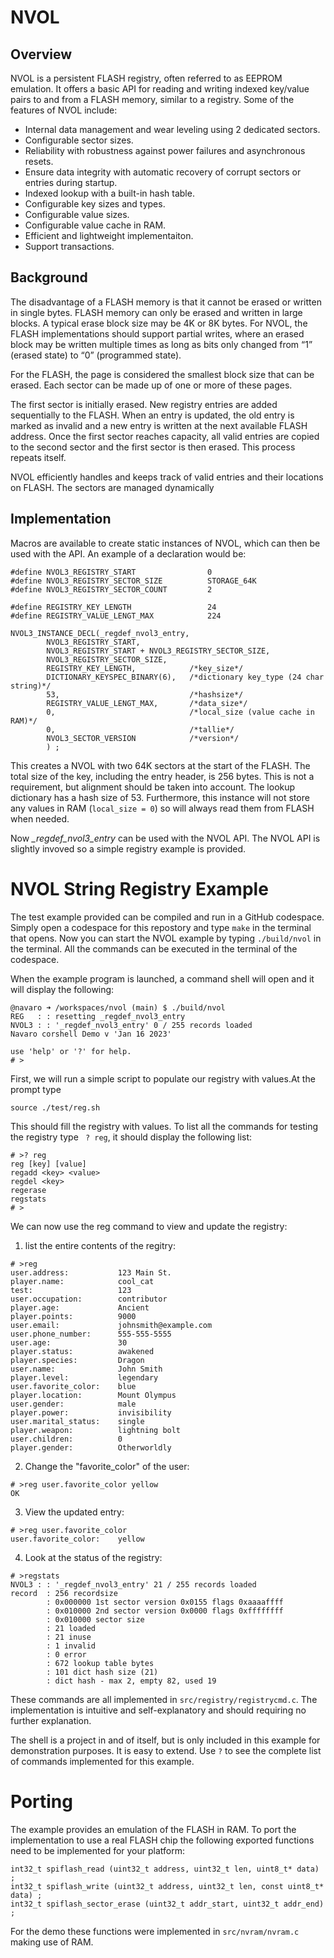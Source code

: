 # NVOL
## Overview
NVOL is a persistent FLASH registry, often referred to as EEPROM emulation. It offers a basic API for reading and writing indexed key/value pairs to and from a FLASH memory, similar to a registry. Some of the features of NVOL include:


- Internal data management and wear leveling using 2 dedicated sectors.
- Configurable sector sizes.
- Reliability with robustness against power failures and asynchronous resets.
- Ensure data integrity with automatic recovery of corrupt sectors or entries during startup.
- Indexed lookup with a built-in hash table.
- Configurable key sizes and types.
- Configurable value sizes.
- Configurable value cache in RAM.
- Efficient and lightweight implementaiton.
- Support transactions.


## Background
The disadvantage of a FLASH memory is that it cannot be erased or written in single bytes. FLASH memory can only be erased and written in large blocks. A typical erase
block size may be 4K or 8K bytes. For NVOL, the FLASH implementations should support partial writes, where an erased block may be written multiple times as long as bits only changed from “1” (erased state) to “0” (programmed state).

For the FLASH, the page is considered the smallest block size that can be erased. Each sector can be made up of one or more of these pages.

The first sector is initially erased. New registry entries are added sequentially to the FLASH. When an entry is updated, the old entry is marked as invalid and a new entry is written at the next available FLASH address. Once the first sector reaches capacity, all valid entries are copied to the second sector and the first sector is then erased. This process repeats itself.

NVOL efficiently handles and keeps track of valid entries and their locations on FLASH. The sectors are managed dynamically

## Implementation

Macros are available to create static instances of NVOL, which can then be used with the API. An example of a declaration would be:
```
#define NVOL3_REGISTRY_START                0
#define NVOL3_REGISTRY_SECTOR_SIZE          STORAGE_64K
#define NVOL3_REGISTRY_SECTOR_COUNT         2

#define REGISTRY_KEY_LENGTH                 24
#define REGISTRY_VALUE_LENGT_MAX            224

NVOL3_INSTANCE_DECL(_regdef_nvol3_entry,
        NVOL3_REGISTRY_START,
        NVOL3_REGISTRY_START + NVOL3_REGISTRY_SECTOR_SIZE,
        NVOL3_REGISTRY_SECTOR_SIZE,
        REGISTRY_KEY_LENGTH,            /*key_size*/
        DICTIONARY_KEYSPEC_BINARY(6),   /*dictionary key_type (24 char string)*/
        53,                             /*hashsize*/
        REGISTRY_VALUE_LENGT_MAX,       /*data_size*/
        0,                              /*local_size (value cache in RAM)*/
        0,                              /*tallie*/
        NVOL3_SECTOR_VERSION            /*version*/
        ) ;
```


This creates a NVOL with two 64K sectors at the start of the FLASH. The total size of the key, including the entry header, is 256 bytes. This is not a requirement, but alignment should be taken into account. The lookup dictionary has a hash size of 53. Furthermore, this instance will not store any values in RAM (```local_size = 0```) so will always read them from FLASH when needed.

Now *_regdef_nvol3_entry* can be used with the NVOL API. The NVOL API is slightly invoved so a simple registry example is provided.

# NVOL String Registry Example

The test example provided can be compiled and run in a GitHub codespace. Simply open a codespace for this repostory and type ```make``` in the terminal that opens. Now you can start the NVOL example by typing ```./build/nvol``` in the terminal. All the commands can be executed in the terminal of the codespace.

When the example program is launched, a command shell will open and it will display the following:
```
@navaro ➜ /workspaces/nvol (main) $ ./build/nvol 
REG   : : resetting _regdef_nvol3_entry
NVOL3 : : '_regdef_nvol3_entry' 0 / 255 records loaded
Navaro corshell Demo v 'Jan 16 2023'

use 'help' or '?' for help.
# >
```

First, we will run a simple script to populate our registry with values.At the prompt type 
```
source ./test/reg.sh
```

This should fill the registry with values. To list all the commands for testing the registry type ``` ? reg```, it should display the following list:

```
# >? reg
reg [key] [value]
regadd <key> <value>
regdel <key>
regerase 
regstats 
# >
```

We can now use the reg command to view and update the registry:

1. list the entire contents of the regitry:
```
# >reg
user.address:           123 Main St.
player.name:            cool_cat
test:                   123
user.occupation:        contributor
player.age:             Ancient
player.points:          9000
user.email:             johnsmith@example.com
user.phone_number:      555-555-5555
user.age:               30
player.status:          awakened
player.species:         Dragon
user.name:              John Smith
player.level:           legendary
user.favorite_color:    blue
player.location:        Mount Olympus
user.gender:            male
player.power:           invisibility
user.marital_status:    single
player.weapon:          lightning bolt
user.children:          0
player.gender:          Otherworldly
```

2. Change the "favorite_color" of the user:
```
# >reg user.favorite_color yellow
OK
```

3. View the updated entry:
```
# >reg user.favorite_color
user.favorite_color:    yellow
```

4. Look at the status of the registry:
```
# >regstats
NVOL3 : : '_regdef_nvol3_entry' 21 / 255 records loaded
record  : 256 recordsize
        : 0x000000 1st sector version 0x0155 flags 0xaaaaffff
        : 0x010000 2nd sector version 0x0000 flags 0xffffffff
        : 0x010000 sector size
        : 21 loaded
        : 21 inuse
        : 1 invalid
        : 0 error
        : 672 lookup table bytes
        : 101 dict hash size (21)
        : dict hash - max 2, empty 82, used 19
```

These commands are all implemented in ```src/registry/registrycmd.c```. The implementation is intuitive and self-explanatory and should requiring no further explanation.

The shell is a project in and of itself, but is only included in this example for demonstration purposes. It is easy to extend. Use ```?``` to see the complete list of commands implemented for this example.

# Porting

The example provides an emulation of the FLASH in RAM. To port the implementation to use a real FLASH chip the following exported functions need to be implemented for your platform:

```
int32_t spiflash_read (uint32_t address, uint32_t len, uint8_t* data) ;
int32_t spiflash_write (uint32_t address, uint32_t len, const uint8_t* data) ;
int32_t spiflash_sector_erase (uint32_t addr_start, uint32_t addr_end) ;
```


For the demo these functions were implemented in ```src/nvram/nvram.c``` making use of RAM.
